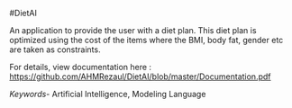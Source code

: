#DietAI

An application to provide the user with a diet plan. This diet plan is optimized using the cost of the items where the BMI, body fat, gender etc are taken as constraints.

For details, view documentation here : https://github.com/AHMRezaul/DietAI/blob/master/Documentation.pdf

_Keywords-_ Artificial Intelligence, Modeling Language
